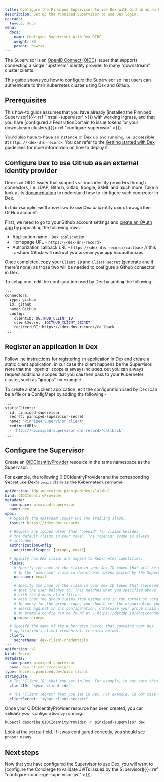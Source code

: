 ```yaml
---
title: Configure the Pinniped Supervisor to use Dex with Github as an OIDC provider
description: Set up the Pinniped Supervisor to use Dex login.
cascade:
  layout: docs
menu:
  docs:
    name: Configure Supervisor With Dex OIDC
    weight: 80
    parent: howtos
---
```


The Supervisor is an [OpenID Connect (OIDC)](https://openid.net/connect/) issuer that supports connecting a single
"upstream" identity provider to many "downstream" cluster clients.

This guide shows you how to configure the Supervisor so that users can authenticate to their Kubernetes
cluster using Dex and Github.

## Prerequisites

This how-to guide assumes that you have already [installed the Pinniped Supervisor]({{< ref "install-supervisor" >}}) with working ingress,
and that you have [configured a FederationDomain to issue tokens for your downstream clusters]({{< ref "configure-supervisor" >}}).

You'd also have to have an instance of Dex up and running, i.e. accessible at `https://<dex-dns-record>`. You can refer to the [Getting started with Dex](https://dexidp.io/docs/getting-started/) guidelines for more information on how to deploy it.

## Configure Dex to use Github as an external identity provider

Dex is an OIDC issuer that supports various identity providers through connectors, i.e. LDAP, Github, Gitlab, Google, SAML and much more. Take a look at its [documentation](https://dexidp.io/docs/connectors/) to understand how to configure such connector in Dex.

In this example, we'll show how to use Dex to identify users through their GitHub account.

First, we need to go to your Github account settings and [create an OAuth app](https://github.com/settings/applications/new) by populating the following rows -

- Application name - `Dex application`
- Homepage URL - `https://<dex-dns-record>`
- Authorization callback URL - `https://<dex-dns-record>/callback` // this is where Github will redirect you to once your app has authorized

Once completed, copy your `Client ID` and `Client secret` (generate one if there's none) as those two will be needed to configure a Github connector in Dex.

To setup one, edit the configuration used by Dex by adding the following -

```bash
...
connectors:
- type: github
  id: github
  name: GitHub
  config:
    clientID: $GITHUB_CLIENT_ID
    clientSecret: $GITHUB_CLIENT_SECRET
    redirectURI: https://<dex-dns-record>/callback
...
```

## Register an application in Dex

Follow the instructions for [registering an application in Dex](https://dexidp.io/docs/using-dex/#configuring-your-app) and create a static client application, in our case the client happens be the Supervisor. Note that the "openid" scope is always included, but you can always request additional scopes that you can then pass to your Kubernetes cluster, such as "groups" for example.

To create a static client application, edit the configuration used by Dex (can be a file or a ConfigMap) by adding the following -

```bash
...
staticClients:
- id: pinniped-supervisor
  secret: pinniped-supervisor-secret
  name: 'Pinniped Supervisor client'
  redirectURIs:
  - 'http://<pinniped-supervisor-dns-record>/callback'
...
```

## Configure the Supervisor

Create an [OIDCIdentityProvider](https://github.com/vmware-tanzu/pinniped/blob/main/generated/1.20/README.adoc#oidcidentityprovider) resource in the same namespace as the Supervisor.

For example, the following OIDCIdentityProvider and the corresponding Secret use Dex's `email` claim as the Kubernetes username:

```yaml
apiVersion: idp.supervisor.pinniped.dev/v1alpha1
kind: OIDCIdentityProvider
metadata:
  namespace: pinniped-supervisor
  name: dex
spec:
  # Specify the upstream issuer URL (no trailing slash).
  issuer: https://<dex-dns-record>

  # Request any scopes other than "openid" for claims besides
  # the default claims in your token. The "openid" scope is always
  # included.
  authorizationConfig:
    additionalScopes: [groups, email]

  # Specify how Dex claims are mapped to Kubernetes identities.
  claims:
    # Specify the name of the claim in your Dex ID token that will be mapped
    # to the "username" claim in downstream tokens minted by the Supervisor.
    username: email

    # Specify the name of the claim in your Dex ID token that represents the groups
    # that the user belongs to. This matches what you specified above
    # with the Groups claim filter.
    # Note that the group claims from Github are in the format of "org:team".
    # To query for the group scope, you should set the organization you want Dex to
    # search against in its configuration, otherwise your group claim would be empty.
    # An example config can be found at - https://dexidp.io/docs/connectors/github/#configuration
    groups: groups

  # Specify the name of the Kubernetes Secret that contains your Dex
  # application's client credentials (created below).
  client:
    secretName: dex-client-credentials
---
apiVersion: v1
kind: Secret
metadata:
  namespace: pinniped-supervisor
  name: dex-client-credentials
type: secrets.pinniped.dev/oidc-client
stringData:
  # The "Client ID" that you set in Dex. For example, in our case this is "pinniped-supervisor"
  clientID: "<your-client-id>"

  # The "Client secret" that you set in Dex. For example, in our case this is "pinniped-supervisor-secret"
  clientSecret: "<your-client-secret>"
```

Once your OIDCIdentityProvider resource has been created, you can validate your configuration by running:

```bash
kubectl describe OIDCIdentityProvider -n pinniped-supervisor dex
```

Look at the `status` field. If it was configured correctly, you should see `phase: Ready`.

## Next steps

Now that you have configured the Supervisor to use Dex, you will want to [configure the Concierge to validate JWTs issued by the Supervisor]({{< ref "configure-concierge-supervisor-jwt" >}}).
